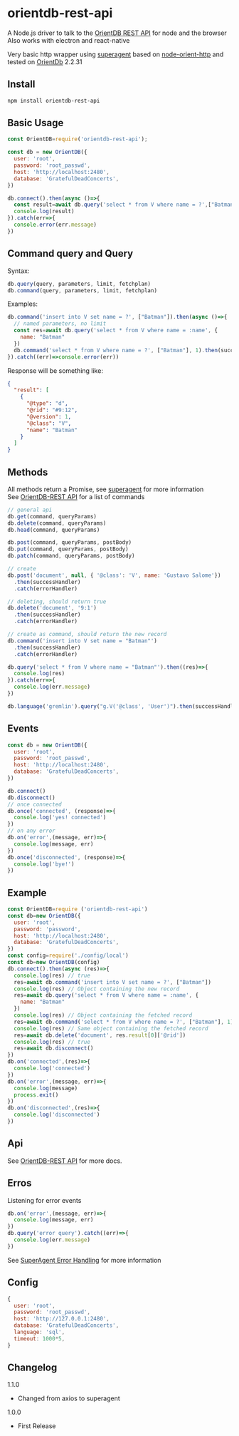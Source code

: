 orientdb-rest-api
==================

A Node.js driver to talk to the [OrientDB REST API](http://orientdb.com/docs/2.2.x/OrientDB-REST.html) for node and the browser
Also works with electron and react-native

Very basic http wrapper using [superagent](https://visionmedia.github.io/superagent/) based on [node-orient-http](https://github.com/Havelaer/node-orientdb-http) and tested on [OrientDb](http://www.orientdb.org/) 2.2.31

## Install

```bash
npm install orientdb-rest-api
```

## Basic Usage

```javascript
const OrientDB=require('orientdb-rest-api');

const db = new OrientDB({
  user: 'root',
  password: 'root_passwd',
  host: 'http://localhost:2480',
  database: 'GratefulDeadConcerts',
})

db.connect().then(async ()=>{
  const result=await db.query('select * from V where name = ?',["Batman"])
  console.log(result)
}).catch(err=>{
  console.error(err.message)
})
```

## Command query and Query

Syntax:
```js
db.query(query, parameters, limit, fetchplan)
db.command(query, parameters, limit, fetchplan)
```

Examples:

```javascript
db.command('insert into V set name = ?', ["Batman"]).then(async ()=>{
  // named parameters, no limit
  const res=await db.query('select * from V where name = :name', {
    name: "Batman"
  })
  db.command('select * from V where name = ?', ["Batman"], 1).then(successHandler)
}).catch((err)=>console.error(err))
```

Response will be something like:
```json
{
  "result": [
    {
      "@type": "d",
      "@rid": "#9:12",
      "@version": 1,
      "@class": "V",
      "name": "Batman"
    }
  ]
}
```

## Methods

All methods return a Promise, see [superagent](https://visionmedia.github.io/superagent/) for more information  
See [OrientDB-REST API](http://orientdb.com/docs/2.2.x/OrientDB-REST.html) for a list of commands  
```javascript
// general api
db.get(command, queryParams)
db.delete(command, queryParams)
db.head(command, queryParams)

db.post(command, queryParams, postBody)
db.put(command, queryParams, postBody)
db.patch(command, queryParams, postBody)

// create
db.post('document', null, { '@class': 'V', name: 'Gustavo Salome'})
  .then(successHandler)
  .catch(errorHandler)

// deleting, should return true
db.delete('document', '9:1')
  .then(successHandler)
  .catch(errorHandler)

// create as command, should return the new record
db.command('insert into V set name = "Batman"')
  .then(successHandler)
  .catch(errorHandler)

db.query('select * from V where name = "Batman"').then((res)=>{
  console.log(res)
}).catch(err=>{
  console.log(err.message)
})

db.language('gremlin').query("g.V('@class', 'User')").then(successHandler2).catch(errorHandler2)
```

## Events

```javascript
const db = new OrientDB({
  user: 'root',
  password: 'root_passwd',
  host: 'http://localhost:2480',
  database: 'GratefulDeadConcerts',
})

db.connect()
db.disconnect()
// once connected
db.once('connected', (response)=>{
  console.log('yes! connected')
})
// on any error
db.on('error',(message, err)=>{
  console.log(message, err)
})
db.once('disconnected', (response)=>{
  console.log('bye!')
})
```

## Example

```js
const OrientDB=require ('orientdb-rest-api')
const db=new OrientDB({
  user: 'root',
  password: 'password',
  host: 'http://localhost:2480',
  database: 'GratefulDeadConcerts',
})
const config=require('./config/local')
const db=new OrientDB(config)
db.connect().then(async (res)=>{
  console.log(res) // true
  res=await db.command('insert into V set name = ?', ["Batman"])
  console.log(res) // Object containing the new record
  res=await db.query('select * from V where name = :name', {
    name: "Batman"
  })
  console.log(res) // Object containing the fetched record
  res=await db.command('select * from V where name = ?', ["Batman"], 1)
  console.log(res) // Same object containing the fetched record
  res=await db.delete('document', res.result[0]['@rid'])
  console.log(res) // true
  res=await db.disconnect()
})
db.on('connected',(res)=>{
  console.log('connected')
})
db.on('error',(message, err)=>{
  console.log(message)
  process.exit()
})
db.on('disconnected',(res)=>{
  console.log('disconnected')
})

```

## Api

See [OrientDB-REST API](http://orientdb.com/docs/2.2.x/OrientDB-REST.html) for more docs.

## Erros

Listening for error events
```js
db.on('error',(message, err)=>{
  console.log(message, err)
})
db.query('error query').catch((err)=>{
  console.log(err.message)
})
```
See [SuperAgent Error Handling](https://visionmedia.github.io/superagent/#error-handling) for more information

## Config

```javascript
{
  user: 'root',
  password: 'root_passwd',
  host: 'http://127.0.0.1:2480',
  database: 'GratefulDeadConcerts',
  language: 'sql',
  timeout: 1000*5,
}
```

## Changelog
1.1.0

* Changed from axios to superagent

1.0.0

* First Release
